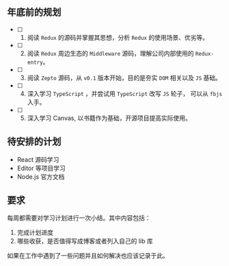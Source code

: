 ## 年底前的规划
- [ ] 1. 阅读 `Redux` 的源码并掌握其思想，分析 `Redux` 的使用场景、优劣等。
- [ ] 2. 阅读 `Redux` 周边生态的 `Middleware` 源码，理解公司内部使用的 `Redux-entry`。
- [ ] 3. 阅读 `Zepto` 源码，从 `v0.1` 版本开始，目的是夯实 `DOM` 相关以及 `JS` 基础。
- [ ] 4. 深入学习 `TypeScript` ，并尝试用 `TypeScript` 改写 `JS` 轮子， 可以从 `fbjs` 入手。
- [ ] 5. 深入学习 Canvas, 以书籍作为基础，开源项目提高实际使用。

## 待安排的计划
- React 源码学习
- Editor 等项目学习
- Node.js 官方文档

## 要求

每周都需要对学习计划进行一次小结。其中内容包括：
1. 完成计划进度
2. 哪些收获，是否值得写成博客或者列入自己的 lib 库

如果在工作中遇到了一些问题并且如何解决也应该记录于此。
